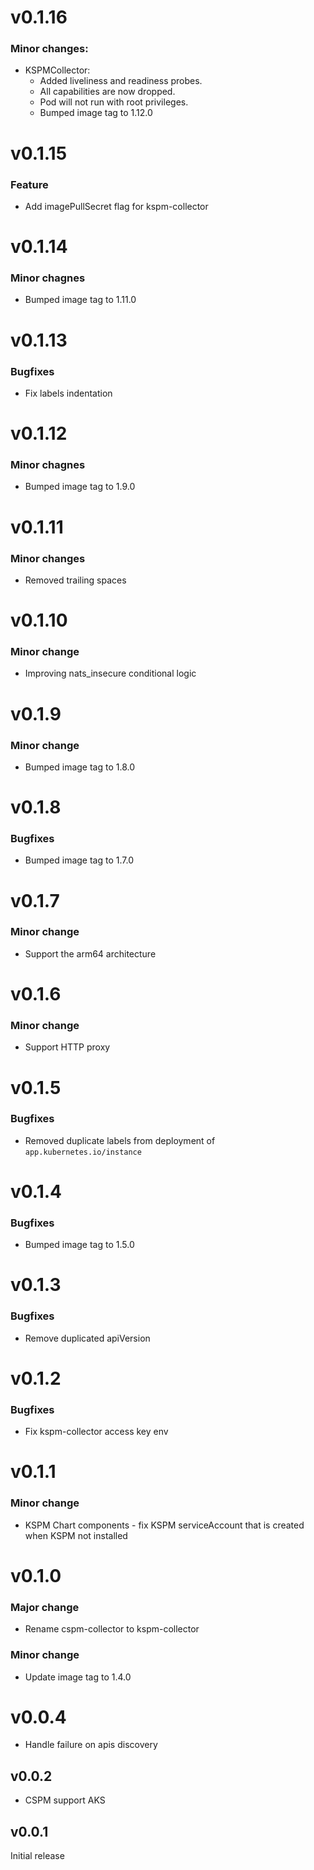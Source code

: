 # v0.1.16
### Minor changes:
* KSPMCollector:
    * Added liveliness and readiness probes.
    * All capabilities are now dropped.
    * Pod will not run with root privileges.
    * Bumped image tag to 1.12.0

# v0.1.15
### Feature
* Add imagePullSecret flag for kspm-collector

# v0.1.14
### Minor chagnes
* Bumped image tag to 1.11.0

# v0.1.13
### Bugfixes
* Fix labels indentation

# v0.1.12
### Minor chagnes
* Bumped image tag to 1.9.0

# v0.1.11
### Minor changes
* Removed trailing spaces

# v0.1.10
### Minor change
* Improving nats_insecure conditional logic

# v0.1.9
### Minor change
* Bumped image tag to 1.8.0

# v0.1.8
### Bugfixes
* Bumped image tag to 1.7.0

# v0.1.7
### Minor change
* Support the arm64 architecture

# v0.1.6
### Minor change
* Support HTTP proxy

# v0.1.5
### Bugfixes
* Removed duplicate labels from deployment of `app.kubernetes.io/instance` 

# v0.1.4
### Bugfixes
* Bumped image tag to 1.5.0

# v0.1.3
### Bugfixes
* Remove duplicated apiVersion

# v0.1.2
### Bugfixes
* Fix kspm-collector access key env

# v0.1.1
### Minor change
* KSPM Chart components - fix KSPM serviceAccount that is created when KSPM not installed

# v0.1.0

### Major change
* Rename cspm-collector to kspm-collector

### Minor change
* Update image tag to 1.4.0

# v0.0.4

* Handle failure on apis discovery

## v0.0.2

* CSPM support AKS

## v0.0.1

Initial release
